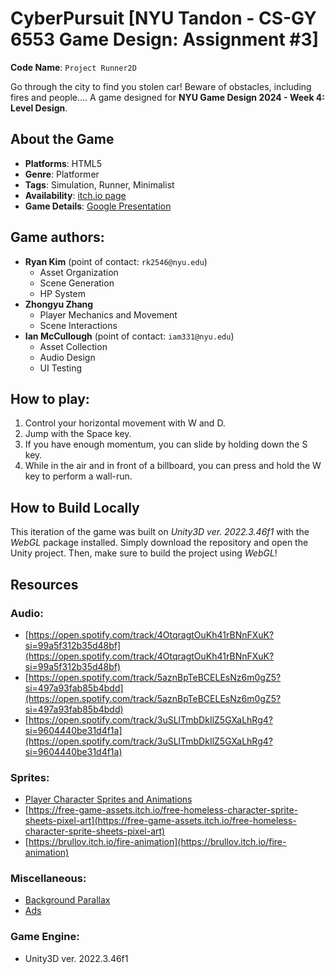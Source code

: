 # CyberPursuit [NYU Tandon - CS-GY 6553 Game Design: Assignment #3]

**Code Name**: `Project Runner2D`

Go through the city to find you stolen car! Beware of obstacles, including fires and people.... A game designed for **NYU Game Design 2024 - Week 4: Level Design**.

## About the Game

* **Platforms**: HTML5
* **Genre**: Platformer
* **Tags**: Simulation, Runner, Minimalist
* **Availability**: [itch.io page](https://iam331.itch.io/cyber-pursuit)
* **Game Details**: [Google Presentation](https://docs.google.com/presentation/d/11Kr5U6psDm8jFk5SQaLNlMFwPmC6XV6F3h166crPvuM/edit?usp=sharing)

## Game authors:

* **Ryan Kim** (point of contact: `rk2546@nyu.edu`)
    * Asset Organization
    * Scene Generation
    * HP System
* **Zhongyu Zhang**
    * Player Mechanics and Movement
    * Scene Interactions
* **Ian McCullough** (point of contact: `iam331@nyu.edu`)
    * Asset Collection
    * Audio Design
    * UI Testing

## How to play:

1. Control your horizontal movement with W and D. 
2. Jump with the Space key.
3. If you have enough momentum, you can slide by holding down the S key.
4. While in the air and in front of a billboard, you can press and hold the W key to perform a wall-run.

## How to Build Locally

This iteration of the game was built on _Unity3D ver. 2022.3.46f1_ with the _WebGL_ package installed. Simply download the repository and open the Unity project. Then, make sure to build the project using _WebGL_!

## Resources

### Audio:

* [https://open.spotify.com/track/4OtqragtOuKh41rBNnFXuK?si=99a5f312b35d48bf](https://open.spotify.com/track/4OtqragtOuKh41rBNnFXuK?si=99a5f312b35d48bf)
* [https://open.spotify.com/track/5aznBpTeBCELEsNz6m0gZ5?si=497a93fab85b4bdd](https://open.spotify.com/track/5aznBpTeBCELEsNz6m0gZ5?si=497a93fab85b4bdd)
* [https://open.spotify.com/track/3uSLlTmbDkIlZ5GXaLhRg4?si=9604440be31d4f1a](https://open.spotify.com/track/3uSLlTmbDkIlZ5GXaLhRg4?si=9604440be31d4f1a)
 
### Sprites:

* [Player Character Sprites and Animations](https://twelve02.itch.io/ethan-the-hero)
* [https://free-game-assets.itch.io/free-homeless-character-sprite-sheets-pixel-art](https://free-game-assets.itch.io/free-homeless-character-sprite-sheets-pixel-art)
* [https://brullov.itch.io/fire-animation](https://brullov.itch.io/fire-animation)

### Miscellaneous:

* [Background Parallax](https://free-game-assets.itch.io/free-city-backgrounds-pixel-art)
* [Ads](https://andelrodis.itch.io/books-for-32x32)

### Game Engine: 

* Unity3D ver. 2022.3.46f1

